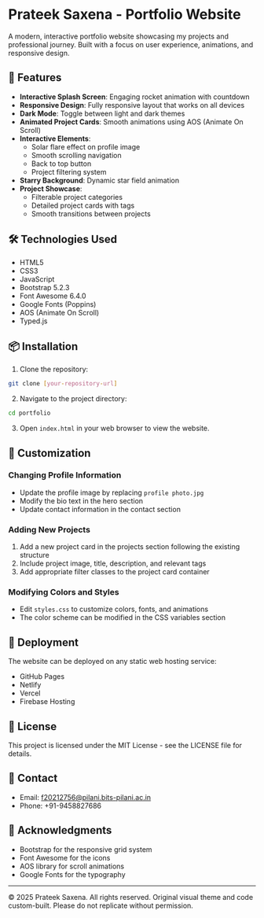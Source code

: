 # Prateek Saxena - Portfolio Website

A modern, interactive portfolio website showcasing my projects and professional journey. Built with a focus on user experience, animations, and responsive design.

## 🌟 Features

- **Interactive Splash Screen**: Engaging rocket animation with countdown
- **Responsive Design**: Fully responsive layout that works on all devices
- **Dark Mode**: Toggle between light and dark themes
- **Animated Project Cards**: Smooth animations using AOS (Animate On Scroll)
- **Interactive Elements**: 
  - Solar flare effect on profile image
  - Smooth scrolling navigation
  - Back to top button
  - Project filtering system
- **Starry Background**: Dynamic star field animation
- **Project Showcase**: 
  - Filterable project categories
  - Detailed project cards with tags
  - Smooth transitions between projects

## 🛠️ Technologies Used

- HTML5
- CSS3
- JavaScript
- Bootstrap 5.2.3
- Font Awesome 6.4.0
- Google Fonts (Poppins)
- AOS (Animate On Scroll)
- Typed.js

## 📦 Installation

1. Clone the repository:
```bash
git clone [your-repository-url]
```

2. Navigate to the project directory:
```bash
cd portfolio
```

3. Open `index.html` in your web browser to view the website.

## 🎨 Customization

### Changing Profile Information
- Update the profile image by replacing `profile photo.jpg`
- Modify the bio text in the hero section
- Update contact information in the contact section

### Adding New Projects
1. Add a new project card in the projects section following the existing structure
2. Include project image, title, description, and relevant tags
3. Add appropriate filter classes to the project card container

### Modifying Colors and Styles
- Edit `styles.css` to customize colors, fonts, and animations
- The color scheme can be modified in the CSS variables section

## 🚀 Deployment

The website can be deployed on any static web hosting service:
- GitHub Pages
- Netlify
- Vercel
- Firebase Hosting

## 📝 License

This project is licensed under the MIT License - see the LICENSE file for details.

## 🤝 Contact

- Email: f20212756@pilani.bits-pilani.ac.in
- Phone: +91-9458827686

## 🙏 Acknowledgments

- Bootstrap for the responsive grid system
- Font Awesome for the icons
- AOS library for scroll animations
- Google Fonts for the typography

---

© 2025 Prateek Saxena. All rights reserved. Original visual theme and code custom-built. Please do not replicate without permission. 